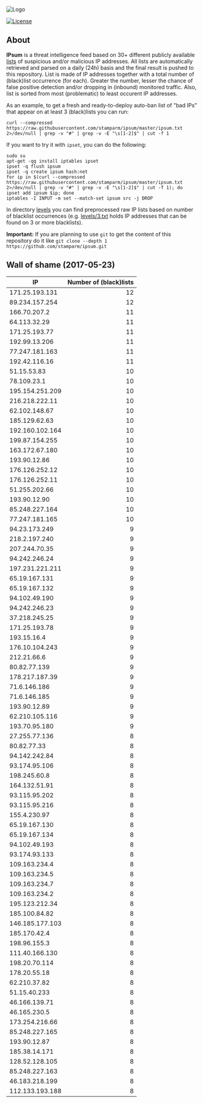 ![Logo](logo.png)

[![License](https://img.shields.io/badge/license-Public_domain-red.svg)](https://wiki.creativecommons.org/wiki/Public_domain)

About
----

**IPsum** is a threat intelligence feed based on 30+ different publicly available [lists](https://github.com/stamparm/maltrail) of suspicious and/or malicious IP addresses. All lists are automatically retrieved and parsed on a daily (24h) basis and the final result is pushed to this repository. List is made of IP addresses together with a total number of (black)list occurrence (for each). Greater the number, lesser the chance of false positive detection and/or dropping in (inbound) monitored traffic. Also, list is sorted from most (problematic) to least occurent IP addresses.

As an example, to get a fresh and ready-to-deploy auto-ban list of "bad IPs" that appear on at least 3 (black)lists you can run:

```
curl --compressed https://raw.githubusercontent.com/stamparm/ipsum/master/ipsum.txt 2>/dev/null | grep -v "#" | grep -v -E "\s[1-2]$" | cut -f 1
```

If you want to try it with `ipset`, you can do the following:

```
sudo su
apt-get -qq install iptables ipset
ipset -q flush ipsum
ipset -q create ipsum hash:net
for ip in $(curl --compressed https://raw.githubusercontent.com/stamparm/ipsum/master/ipsum.txt 2>/dev/null | grep -v "#" | grep -v -E "\s[1-2]$" | cut -f 1); do ipset add ipsum $ip; done
iptables -I INPUT -m set --match-set ipsum src -j DROP
```

In directory [levels](levels) you can find preprocessed raw IP lists based on number of blacklist occurrences (e.g. [levels/3.txt](levels/3.txt) holds IP addresses that can be found on 3 or more blacklists).

**Important:** If you are planning to use `git` to get the content of this repository do it like `git clone --depth 1 https://github.com/stamparm/ipsum.git`

Wall of shame (2017-05-23)
----

|IP|Number of (black)lists|
|---|--:|
171.25.193.131|12
89.234.157.254|12
166.70.207.2|11
64.113.32.29|11
171.25.193.77|11
192.99.13.206|11
77.247.181.163|11
192.42.116.16|11
51.15.53.83|10
78.109.23.1|10
195.154.251.209|10
216.218.222.11|10
62.102.148.67|10
185.129.62.63|10
192.160.102.164|10
199.87.154.255|10
163.172.67.180|10
193.90.12.86|10
176.126.252.12|10
176.126.252.11|10
51.255.202.66|10
193.90.12.90|10
85.248.227.164|10
77.247.181.165|10
94.23.173.249|9
218.2.197.240|9
207.244.70.35|9
94.242.246.24|9
197.231.221.211|9
65.19.167.131|9
65.19.167.132|9
94.102.49.190|9
94.242.246.23|9
37.218.245.25|9
171.25.193.78|9
193.15.16.4|9
176.10.104.243|9
212.21.66.6|9
80.82.77.139|9
178.217.187.39|9
71.6.146.186|9
71.6.146.185|9
193.90.12.89|9
62.210.105.116|9
193.70.95.180|9
27.255.77.136|8
80.82.77.33|8
94.142.242.84|8
93.174.95.106|8
198.245.60.8|8
164.132.51.91|8
93.115.95.202|8
93.115.95.216|8
155.4.230.97|8
65.19.167.130|8
65.19.167.134|8
94.102.49.193|8
93.174.93.133|8
109.163.234.4|8
109.163.234.5|8
109.163.234.7|8
109.163.234.2|8
195.123.212.34|8
185.100.84.82|8
146.185.177.103|8
185.170.42.4|8
198.96.155.3|8
111.40.166.130|8
198.20.70.114|8
178.20.55.18|8
62.210.37.82|8
51.15.40.233|8
46.166.139.71|8
46.165.230.5|8
173.254.216.66|8
85.248.227.165|8
193.90.12.87|8
185.38.14.171|8
128.52.128.105|8
85.248.227.163|8
46.183.218.199|8
112.133.193.188|8
